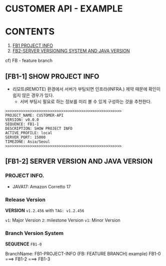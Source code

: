# CUSTOMER API - EXAMPLE

# CONTENTS
1. [FB1 PROJECT INFO](#fb1-1-show-project-info)
2. [FB2-SERVER VERSIONING SYSTEM AND JAVA VERSION](#fb1-2-server-version-and-java-version)


cf) FB - feature branch
## [FB1-1] SHOW PROJECT INFO
* 리모트(REMOTE) 환경에서 서버가 부팅되면 인프라(INFRA.) 제약 때문에 확인이 쉽지 않은 경우가 있다.
  * 서버 부팅시 필요로 하는 정보를 미리 볼 수 있게 구성하는 것을 추천한다.

```text
>>>>>>>>>>>>>>>>>>>>>>>>>>>>>>>>>>>>>>>>>>>>>>>>>>>>
PROJECT_NAME: CUSTOMER-API
VERSION: v0.0.0
SEQUENCE: FB1-1
DESCRIPTION: SHOW PROJECT INFO
ACTIVE_PROFILE: local
SERVER_PORT: 15000
TIMEZONE: Asia/Seoul
>>>>>>>>>>>>>>>>>>>>>>>>>>>>>>>>>>>>>>>>>>>>>>>>>>>>
```
## [FB1-2] SERVER VERSION AND JAVA VERSION

### PROJECT INFO.
* JAVA17: Amazon Corretto 17

### Release Version
**VERSION**  `v1.2.456` with `TAG: v1.2.456`

`v1`: Major Version
`2`: milestone Version
`v1`: Minor Version

### Branch Version System
**SEQUENCE** `FB1-0`

BranchName: FB1-PROJECT-INFO (FB: FEATURE BRANCH)
example) FB1-0 ===> FB1-2 ===> FB1-3